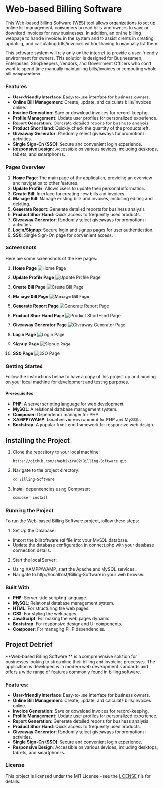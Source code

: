 # Web-based Billing Software

This Web-based Billing Software (WBS) tool allows organizations to set up online bill management, consumers to read bills, and owners to save or download invoices for new businesses. In addition, an online billing webpage to handle invoices in the system and to assist clients in creating, updating, and calculating bills/invoices without having to manually list them.

This software system will rely only on the internet to provide a user-friendly environment for  owners. This solution is designed for Businessmen, Enterprises, Shopkeepers, Vendors, and Government Officers who don't want to spend time manually maintaining bills/invoices or computing whole bill computations.

### Features

- **User-friendly Interface**: Easy-to-use interface for business owners.
- **Online Bill Management**: Create, update, and calculate bills/invoices online.
- **Invoice Generation**: Save or download invoices for record-keeping.
- **Profile Management**: Update user profiles for personalized experience.
- **Report Generation**: Generate detailed reports for business analysis.
- **Product ShortHand**: Quickly check the quantity of the products left.
- **Giveaway Generator**: Randomly select giveaways for promotional activities.
- **Single Sign-On (SSO)**: Secure and convenient login experience.
- **Responsive Design**: Accessible on various devices, including desktops, tablets, and smartphones.

### Pages Overview

1. **Home Page**: The main page of the application, providing an overview and navigation to other features.
2. **Update Profile**: Allows users to update their personal information.
3. **Create Bill**: Interface for creating new bills and invoices.
4. **Manage Bill**: Manage existing bills and invoices, including editing and deleting.
5. **Generate Report**: Generate detailed reports for business analysis.
6. **Product ShortHand**: Quick access to frequently used products.
7. **Giveaway Generator**: Randomly select giveaways for promotional activities.
8. **Login/Signup**: Secure login and signup pages for user authentication.
9. **SSO**: Single Sign-On page for convenient access.

### Screenshots

Here are some screenshots of the key pages:

1. **Home Page**
   ![Home Page](./images/home.png)

2. **Update Profile Page**
   ![Update Profile Page](./images/update_profile.png)

3. **Create Bill Page**
   ![Create Bill Page](./images/Creating_Bill.png)
   
5. **Manage Bill Page**
   ![Manage Bill Page](./images/Managing_Bills.png)

6. **Generate Report Page**
   ![Generate Report Page](./images/Report_Generator.png)

7. **Product ShortHand Page**
   ![Product ShortHand Page](./images/Products_Shorthand.png)

8. **Giveaway Generator Page**
   ![Giveaway Generator Page](./images/Giveaway_Generator.png)

9. **Login Page**
   ![Login Page](./images/login.png)

10. **Signup Page**
   ![Signup Page](./images/signup.png)

11. **SSO Page**
    ![SSO Page](./images/Single_Sign_On.png)

### Getting Started

Follow the instructions below to have a copy of this project up and running on your local machine for development and testing purposes.

#### Prerequisites

- **PHP**: A server scripting language for web development.
- **MySQL**: A relational database management system.
- **Composer**: Dependency manager for PHP.
- **XAMPP/WAMP**: Local server environment for PHP and MySQL.
- **Bootstrap**: A popular front-end framework for responsive web design.

## Installing the Project

1. Clone the repository to your local machine:
   ```bash
   https://github.com/shashikira02/Billing-Software.git
2. Navigate to the project directory:
   ```bash
   cd Billing-Software
3. Install dependencies using Composer:
   ```bash
   composer install


### Running the Project

To run the Web-based Billing Software project, follow these steps:

1. Set Up the Database:
- Import the billsoftware.sql file into your MySQL database.
- Update the database configuration in connect.php with your database connection details.
2. Start the local Server:
- Using XAMPP/WAMP, start the Apache and MySQL services.
- Navigate to http://localhost/Billing-Software in your web browser.

### Built With
- **PHP**: Server-side scripting language.
- **MySQL**: Relational database management system.
- **HTML**: For structuring the web pages.
- **CSS**: For styling the web pages.
- **JavaScript**: For making the web pages dynamic.
- **Bootstrap**: For responsive design and UI components.
- **Composer**: For managing PHP dependencies.

## Project Debrief
**Web-based Billing Software ** is a comprehensive solution for businesses looking to streamline their billing and invoicing processes. The application is developed with modern web development standards and offers a wide range of features commonly found in billing software.

### Features:
- **User-friendly Interface**: Easy-to-use interface for business owners.
- **Online Bill Management**: Create, update, and calculate bills/invoices online.
- **Invoice Generation**: Save or download invoices for record-keeping.
- **Profile Management**: Update user profiles for personalized experience.
- **Report Generation**: Generate detailed reports for business analysis.
- **Product ShortHand**: Quick access to frequently used products.
- **Giveaway Generator**: Randomly select giveaways for promotional activities.
- **Single Sign-On (SSO)**: Secure and convenient login experience.
- **Responsive Design**: Accessible on various devices, including desktops, tablets, and smartphones.

### License
This project is licensed under the MIT License - see the [LICENSE](./LICENSE) file for details.

